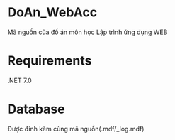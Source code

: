 ﻿# DoAn_WebAcc
Mã nguồn của đồ án môn học Lập trình ứng dụng WEB
# Requirements
.NET 7.0
# Database
Được đính kèm cùng mã nguồn(.mdf/_log.mdf)
